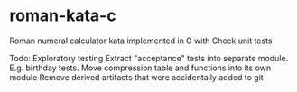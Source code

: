 # roman-kata-c
Roman numeral calculator kata implemented in C with Check unit tests

Todo:
 Exploratory testing
 Extract "acceptance" tests into separate module.  E.g. birthday tests.
 Move compression table and functions into its own module
 Remove derived artifacts that were accidentally added to git
 